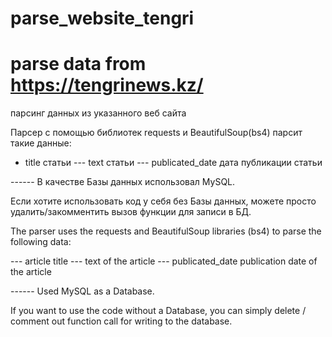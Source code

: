 # parse_website_tengri
# parse data from https://tengrinews.kz/
парсинг данных из указанного веб сайта

Парсер с помощью библиотек requests и BeautifulSoup(bs4) парсит такие данные:

- title статьи
--- text статьи
--- publicated_date дата публикации статьи

------ В качестве Базы данных использовал MySQL.

Если хотите использовать код у себя без Базы данных, можете просто удалить/закомментить
вызов функции для записи в БД.


The parser uses the requests and BeautifulSoup libraries (bs4) to parse the following data:

--- article title
--- text of the article
--- publicated_date publication date of the article

------ Used MySQL as a Database.

If you want to use the code without a Database, you can simply delete / comment out
function call for writing to the database.
